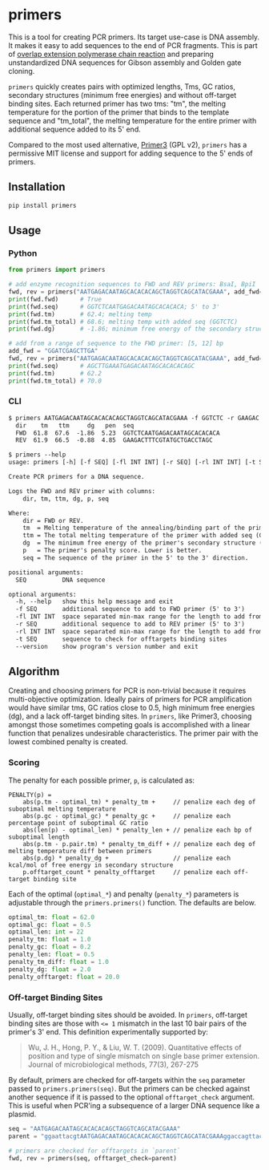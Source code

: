 # primers

This is a tool for creating PCR primers. Its target use-case is DNA assembly. It makes it easy to add sequences to the end of PCR fragments. This is part of [overlap extension polymerase chain reaction](https://en.wikipedia.org/wiki/Overlap_extension_polymerase_chain_reaction) and preparing unstandardized DNA sequences for Gibson assembly and Golden gate cloning.

`primers` quickly creates pairs with optimized lengths, Tms, GC ratios, secondary structures (minimum free energies) and without off-target binding sites. Each returned primer has two tms: "tm", the melting temperature for the portion of the primer that binds to the template sequence and "tm_total", the melting temperature for the entire primer with additional sequence added to its 5' end.

Compared to the most used alternative, [Primer3](https://github.com/primer3-org/primer3) (GPL v2), `primers` has a permissive MIT license and support for adding sequence to the 5' ends of primers.

## Installation

```bash
pip install primers
```

## Usage

### Python

```python
from primers import primers

# add enzyme recognition sequences to FWD and REV primers: BsaI, BpiI
fwd, rev = primers("AATGAGACAATAGCACACACAGCTAGGTCAGCATACGAAA", add_fwd="GGTCTC", add_rev="GAAGAC")
print(fwd.fwd)      # True
print(fwd.seq)      # GGTCTCAATGAGACAATAGCACACACA; 5' to 3'
print(fwd.tm)       # 62.4; melting temp
print(fwd.tm_total) # 68.6; melting temp with added seq (GGTCTC)
print(fwd.dg)       # -1.86; minimum free energy of the secondary structure

# add from a range of sequence to the FWD primer: [5, 12] bp
add_fwd = "GGATCGAGCTTGA"
fwd, rev = primers("AATGAGACAATAGCACACACAGCTAGGTCAGCATACGAAA", add_fwd=add_fwd, add_fwd_len=(5, 12))
print(fwd.seq)      # AGCTTGAAATGAGACAATAGCACACACAGC
print(fwd.tm)       # 62.2
print(fwd.tm_total) # 70.0
```

### CLI

```txt
$ primers AATGAGACAATAGCACACACAGCTAGGTCAGCATACGAAA -f GGTCTC -r GAAGAC
  dir    tm   ttm     dg   pen  seq
  FWD  61.8  67.6  -1.86  5.23  GGTCTCAATGAGACAATAGCACACACA
  REV  61.9  66.5  -0.88  4.85  GAAGACTTTCGTATGCTGACCTAGC
```

```txt
$ primers --help
usage: primers [-h] [-f SEQ] [-fl INT INT] [-r SEQ] [-rl INT INT] [-t SEQ] [--version] SEQ

Create PCR primers for a DNA sequence.

Logs the FWD and REV primer with columns:
    dir, tm, ttm, dg, p, seq

Where:
    dir = FWD or REV.
    tm  = Melting temperature of the annealing/binding part of the primer (Celsius).
    ttm = The total melting temperature of the primer with added seq (Celsius).
    dg  = The minimum free energy of the primer's secondary structure (kcal/mol).
    p   = The primer's penalty score. Lower is better.
    seq = The sequence of the primer in the 5' to the 3' direction.

positional arguments:
  SEQ          DNA sequence

optional arguments:
  -h, --help   show this help message and exit
  -f SEQ       additional sequence to add to FWD primer (5' to 3')
  -fl INT INT  space separated min-max range for the length to add from '-f' (5' to 3')
  -r SEQ       additional sequence to add to REV primer (5' to 3')
  -rl INT INT  space separated min-max range for the length to add from '-r' (5' to 3')
  -t SEQ       sequence to check for offtargets binding sites
  --version    show program's version number and exit
```

## Algorithm

Creating and choosing primers for PCR is non-trivial because it requires multi-objective optimization. Ideally pairs of primers for PCR amplification would have similar tms, GC ratios close to 0.5, high minimum free energies (dg), and a lack off-target binding sites. In `primers`, like Primer3, choosing amongst those sometimes competing goals is accomplished with a linear function that penalizes undesirable characteristics. The primer pair with the lowest combined penalty is created.

### Scoring

The penalty for each possible primer, `p`, is calculated as:

```txtf
PENALTY(p) =
    abs(p.tm - optimal_tm) * penalty_tm +     // penalize each deg of suboptimal melting temperature
    abs(p.gc - optimal_gc) * penalty_gc +     // penalize each percentage point of suboptimal GC ratio
    abs(len(p) - optimal_len) * penalty_len + // penalize each bp of suboptimal length
    abs(p.tm - p.pair.tm) * penalty_tm_diff + // penalize each deg of melting temperature diff between primers
    abs(p.dg) * penalty_dg +                  // penalize each kcal/mol of free energy in secondary structure
    p.offtarget_count * penalty_offtarget     // penalize each off-target binding site
```

Each of the optimal (`optimal_*`) and penalty (`penalty_*`) parameters is adjustable through the `primers.primers()` function. The defaults are below.

```python
optimal_tm: float = 62.0
optimal_gc: float = 0.5
optimal_len: int = 22
penalty_tm: float = 1.0
penalty_gc: float = 0.2
penalty_len: float = 0.5
penalty_tm_diff: float = 1.0
penalty_dg: float = 2.0
penalty_offtarget: float = 20.0
```

### Off-target Binding Sites

Usually, off-target binding sites should be avoided. In `primers`, off-target binding sites are those with `<= 1` mismatch in the last 10 bair pairs of the primer's 3' end. This definition experimentally supported by:

> Wu, J. H., Hong, P. Y., & Liu, W. T. (2009). Quantitative effects of position and type of single mismatch on single base primer extension. Journal of microbiological methods, 77(3), 267-275

By default, primers are checked for off-targets within the `seq` parameter passed to `primers.primers(seq)`. But the primers can be checked against another sequence if it is passed to the optional `offtarget_check` argument. This is useful when PCR'ing a subsequence of a larger DNA sequence like a plasmid.

```python
seq = "AATGAGACAATAGCACACACAGCTAGGTCAGCATACGAAA"
parent = "ggaattacgtAATGAGACAATAGCACACACAGCTAGGTCAGCATACGAAAggaccagttacagga"

# primers are checked for offtargets in `parent`
fwd, rev = primers(seq, offtarget_check=parent)
```
